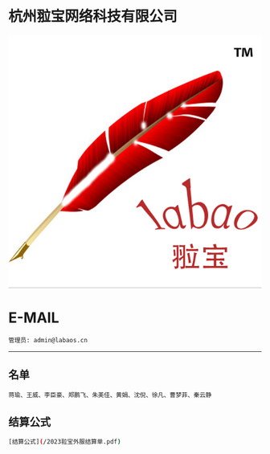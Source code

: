 杭州翋宝网络科技有限公司
======

![image](image/labaoslogo.png)

E-MAIL
======

```bash
管理员: admin@labaos.cn

```

---

名单
---

```bash
蒋瑜、王威、李臣豪、郑鹏飞、朱美佳、黄娟、沈倪、徐凡、曹梦菲、秦云静
```

结算公式
---

```bash
[结算公式](/2023翋宝外服结算单.pdf)

```
